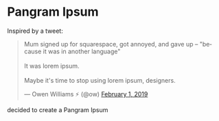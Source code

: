# Pangram Ipsum

Inspired by a tweet:

<blockquote class="twitter-tweet" data-lang="en"><p lang="en" dir="ltr">Mum signed up for squarespace, got annoyed, and gave up – &quot;because it was in another language&quot;<br><br>It was lorem ipsum. <br><br>Maybe it&#39;s time to stop using lorem ipsum, designers.</p>&mdash; Owen Williams ⚡ (@ow) <a href="https://twitter.com/ow/status/1091480327414038530?ref_src=twsrc%5Etfw">February 1, 2019</a></blockquote>
<script async src="https://platform.twitter.com/widgets.js" charset="utf-8"></script>


decided to create a Pangram Ipsum